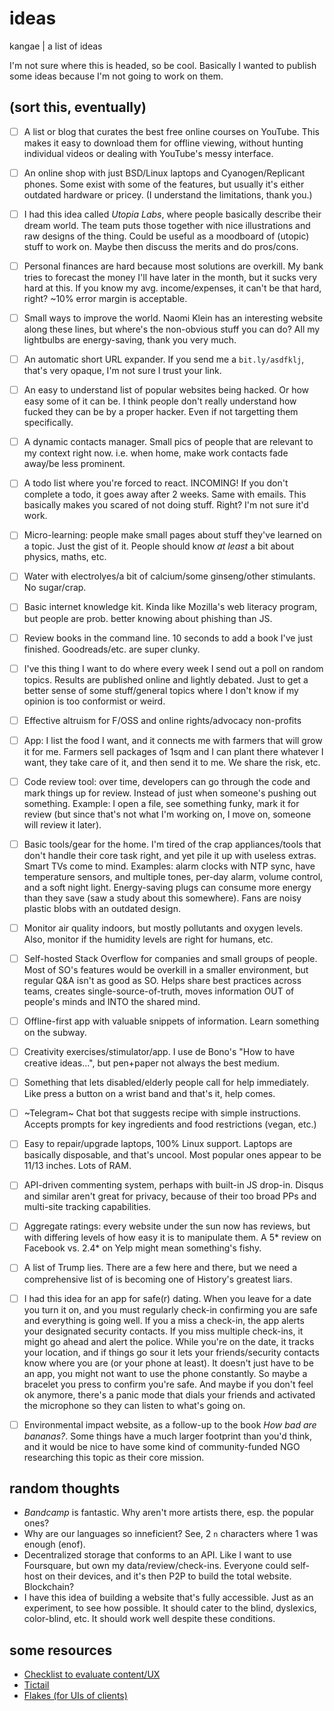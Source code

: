 # ideas

kangae | a list of ideas

I'm not sure where this is headed, so be cool. Basically I wanted to publish some ideas because I'm not going to work on them.


## (sort this, eventually)

- [ ] A list or blog that curates the best free online courses on YouTube. This makes it easy to download them for offline viewing, without hunting individual videos or dealing with YouTube's messy interface.
- [ ] An online shop with just BSD/Linux laptops and Cyanogen/Replicant phones. Some exist with some of the features, but usually it's either outdated hardware or pricey. (I understand the limitations, thank you.)
- [ ] I had this idea called _Utopia Labs_, where people basically describe their dream world. The team puts those together with nice illustrations and raw designs of the thing. Could be useful as a moodboard of (utopic) stuff to work on. Maybe then discuss the merits and do pros/cons.
- [ ] Personal finances are hard because most solutions are overkill. My bank tries to forecast the money I'll have later in the month, but it sucks very hard at this. If you know my avg. income/expenses, it can't be that hard, right? ~10% error margin is acceptable.
- [ ] Small ways to improve the world. Naomi Klein has an interesting website along these lines, but where's the non-obvious stuff you can do? All my lightbulbs are energy-saving, thank you very much.
- [ ] An automatic short URL expander. If you send me a `bit.ly/asdfklj`, that's very opaque, I'm not sure I trust your link.
- [ ] An easy to understand list of popular websites being hacked. Or how easy some of it can be. I think people don't really understand how fucked they can be by a proper hacker. Even if not targetting them specifically.
- [ ] A dynamic contacts manager. Small pics of people that are relevant to my context right now. i.e. when home, make work contacts fade away/be less prominent.
- [ ] A todo list where you're forced to react. INCOMING! If you don't complete a todo, it goes away after 2 weeks. Same with emails. This basically makes you scared of not doing stuff. Right? I'm not sure it'd work.
- [ ] Micro-learning: people make small pages about stuff they've learned on a topic. Just the gist of it. People should know *at least* a bit about physics, maths, etc.
- [ ] Water with electrolyes/a bit of calcium/some ginseng/other stimulants. No sugar/crap.
- [ ] Basic internet knowledge kit. Kinda like Mozilla's web literacy program, but people are prob. better knowing about phishing than JS.
- [ ] Review books in the command line. 10 seconds to add a book I've just finished. Goodreads/etc. are super clunky.
- [ ] I've this thing I want to do where every week I send out a poll on random topics. Results are published online and lightly debated. Just to get a better sense of some stuff/general topics where I don't know if my opinion is too conformist or weird.
- [ ] Effective altruism for F/OSS and online rights/advocacy non-profits
- [ ] App: I list the food I want, and it connects me with farmers that will grow it for me. Farmers sell packages of 1sqm and I can plant there whatever I want, they take care of it, and then send it to me. We share the risk, etc.
- [ ] Code review tool: over time, developers can go through the code and mark things up for review. Instead of just when someone's pushing out something. Example: I open a file, see something funky, mark it for review (but since that's not what I'm working on, I move on, someone will review it later).
- [ ] Basic tools/gear for the home. I'm tired of the crap appliances/tools that don't handle their core task right, and yet pile it up with useless extras. Smart TVs come to mind. Examples: alarm clocks with NTP sync, have temperature sensors, and multiple tones, per-day alarm, volume control, and a soft night light. Energy-saving plugs can consume more energy than they save (saw a study about this somewhere). Fans are noisy plastic blobs with an outdated design.
- [ ] Monitor air quality indoors, but mostly pollutants and oxygen levels. Also, monitor if the humidity levels are right for humans, etc.
- [ ] Self-hosted Stack Overflow for companies and small groups of people. Most of SO's features would be overkill in a smaller environment, but regular Q&A isn't as good as SO. Helps share best practices across teams, creates single-source-of-truth, moves information OUT of people's minds and INTO the shared mind.
- [ ] Offline-first app with valuable snippets of information. Learn something on the subway.
- [ ] Creativity exercises/stimulator/app. I use de Bono's "How to have creative ideas...", but pen+paper not always the best medium.
- [ ] Something that lets disabled/elderly people call for help immediately. Like press a button on a wrist band and that's it, help comes.
- [ ] ~Telegram~ Chat bot that suggests recipe with simple instructions. Accepts prompts for key ingredients and food restrictions (vegan, etc.)
- [ ] Easy to repair/upgrade laptops, 100% Linux support. Laptops are basically disposable, and that's uncool. Most popular ones appear to be 11/13 inches. Lots of RAM.
- [ ] API-driven commenting system, perhaps with built-in JS drop-in. Disqus and similar aren't great for privacy, because of their too broad PPs and multi-site tracking capabilities.
- [ ] Aggregate ratings: every website under the sun now has reviews, but with differing levels of how easy it is to manipulate them. A 5* review on Facebook vs. 2.4* on Yelp might mean something's fishy.
- [ ] A list of Trump lies. There are a few here and there, but we need a comprehensive list of is becoming one of History's greatest liars.
- [ ] I had this idea for an app for safe(r) dating. When you leave for a date you turn it on, and you must regularly check-in confirming you are safe and everything is going well. If you a miss a check-in, the app alerts your designated security contacts. If you miss multiple check-ins, it might go ahead and alert the police. While you're on the date, it tracks your location, and if things go sour it lets your friends/security contacts know where you are (or your phone at least). It doesn't just have to be an app, you might not want to use the phone constantly. So maybe a bracelet you press to confirm you're safe. And maybe if you don't feel ok anymore, there's a panic mode that dials your friends and activated the microphone so they can listen to what's going on.
- [ ] Environmental impact website, as a follow-up to the book _How bad are bananas?_. Some things have a much larger footprint than you'd think, and it would be nice to have some kind of community-funded NGO researching this topic as their core mission.


## random thoughts

- _Bandcamp_ is fantastic. Why aren't more artists there, esp. the popular ones?
- Why are our languages so inneficient? See, 2 `n` characters where 1 was enough (enof).
- Decentralized storage that conforms to an API. Like I want to use Foursquare, but own my data/review/check-ins. Everyone could self-host on their devices, and it's then P2P to build the total website. Blockchain?
- I have this idea of building a website that's fully accessible. Just as an experiment, to see how possible. It should cater to the blind, dyslexics, color-blind, etc. It should work well despite these conditions.


## some resources

- [Checklist to evaluate content/UX](http://ixdchecklist.com/)
- [Tictail](https://tictail.com/)
- [Flakes (for UIs of clients)](http://getflakes.com/index.html)
